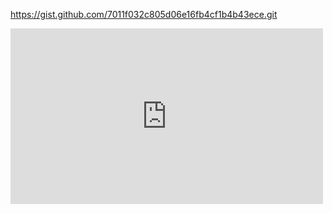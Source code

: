 

https://gist.github.com/7011f032c805d06e16fb4cf1b4b43ece.git


<div class="content">
        <iframe src="https://gist.github.com/7011f032c805d06e16fb4cf1b4b43ece.git" width="500" height="281" frameborder="0" webkitallowfullscreen mozallowfullscreen allowfullscreen></iframe>
</div>


